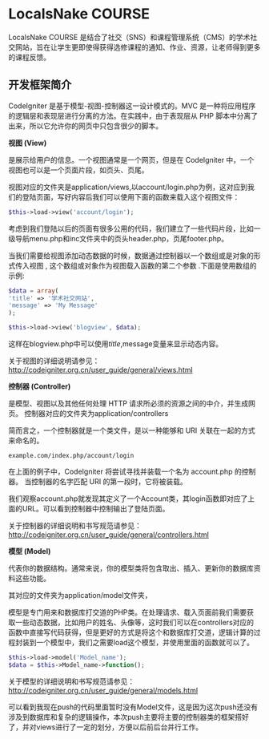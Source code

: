 LocalsNake COURSE
=================
LocalsNake COURSE 是结合了社交（SNS）和课程管理系统（CMS）的学术社交网站，旨在让学生更即使得获得选修课程的通知、作业、资源，让老师得到更多的课程反馈。


开发框架简介
-----
CodeIgniter 是基于模型-视图-控制器这一设计模式的。MVC 是一种将应用程序的逻辑层和表现层进行分离的方法。在实践中，由于表现层从 PHP 脚本中分离了出来，所以它允许你的网页中只包含很少的脚本。

**视图 (View)**

是展示给用户的信息。一个视图通常是一个网页，但是在 CodeIgniter 中，一个视图也可以是一个页面片段，如页头、页尾。

视图对应的文件夹是application/views,以account/login.php为例，这对应到我们的登陆页面，写好内容后我们可以使用下面的函数来载入这个视图文件：

``` php
$this->load->view('account/login');
```

考虑到我们登陆以后的页面有很多公用的代码，我们建立了一些代码片段，比如一级导航menu.php和inc文件夹中的页头header.php，页尾footer.php。

当我们需要给视图添加动态数据的时候，数据通过控制器以一个数组或是对象的形式传入视图 , 这个数组或对象作为视图载入函数的第二个参数 .下面是使用数组的示例:

```php
$data = array(
'title' => '学术社交网站',
'message' => 'My Message'
);

$this->load->view('blogview', $data);
```

这样在blogview.php中可以使用$title,$message变量来显示动态内容。

关于视图的详细说明请参见：http://codeigniter.org.cn/user_guide/general/views.html


**控制器 (Controller)**

是模型、视图以及其他任何处理 HTTP 请求所必须的资源之间的中介，并生成网页。
控制器对应的文件夹为application/controllers

简而言之，一个控制器就是一个类文件，是以一种能够和 URI 关联在一起的方式来命名的。

```
example.com/index.php/account/login
```

在上面的例子中，CodeIgniter 将尝试寻找并装载一个名为 account.php 的控制器。
当控制器的名字匹配 URI 的第一段时，它将被装载。

我们观察account.php就发现其定义了一个Account类，其login函数即对应了上面的URL。可以看到控制器中控制输出了登陆页面。

关于控制器的详细说明和书写规范请参见：http://codeigniter.org.cn/user_guide/general/controllers.html



**模型 (Model)** 

代表你的数据结构。通常来说，你的模型类将包含取出、插入、更新你的数据库资料这些功能。

其对应的文件夹为application/model文件夹，

模型是专门用来和数据库打交道的PHP类。在处理请求、载入页面前我们需要获取一些动态数据，比如用户的姓名、头像等，这时我们可以在controllers对应的函数中直接写代码获得，但是更好的方式是将这个和数据库打交道，逻辑计算的过程封装到一个模型中，我们之需要load这个模型，并使用里面的函数就可以了。

```php
$this->load->model('Model_name');
$data = $this->Model_name->function();
```

关于模型的详细说明和书写规范请参见：http://codeigniter.org.cn/user_guide/general/models.html

可以看到我现在push的代码里面暂时没有Model文件，这是因为这次push还没有涉及到数据库和复杂的逻辑操作，本次push主要将主要的控制器类的框架搭好了，并对views进行了一定的划分，方便以后前后台并行工作。